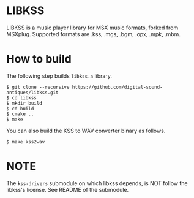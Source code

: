 # LIBKSS

LIBKSS is a music player library for MSX music formats, forked from MSXplug.
Supported formats are .kss, .mgs, .bgm, .opx, .mpk, .mbm.

# How to build

The following step builds `libkss.a` library.

```
$ git clone --recursive https://github.com/digital-sound-antiques/libkss.git
$ cd libkss
$ mkdir build
$ cd build
$ cmake ..
$ make
```

You can also build the KSS to WAV converter binary as follows.

```
$ make kss2wav
```

# NOTE
The `kss-drivers` submodule on which libkss depends, is NOT follow the libkss's license.
See README of the submodule.
